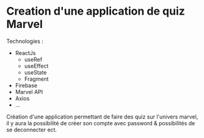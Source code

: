 # Creation d'une application de quiz Marvel

Technologies : 

- ReactJs
    - useRef
    - useEffect
    - useState
    - Fragment
- Firebase
- Marvel API
- Axios
- ...

Création d'une application permettant de faire des quiz sur l'univers marvel, il y aura la possibilité de créer son compte avec password & possibilités de se deconnecter ect.
